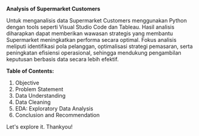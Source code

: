 **Analysis of Supermarket Customers**

Untuk menganalisis data Supermarket Customers menggunakan Python dengan tools seperti Visual Studio Code dan Tableau. Hasil analisis diharapkan dapat memberikan wawasan strategis yang membantu Supermarket meningkatkan performa secara optimal. Fokus analisis meliputi identifikasi pola pelanggan, optimalisasi strategi pemasaran, serta peningkatan efisiensi operasional, sehingga mendukung pengambilan keputusan berbasis data secara lebih efektif.

**Table of Contents:**
1. Objective
2. Problem Statement
3. Data Understanding
4. Data Cleaning
5. EDA: Exploratory Data Analysis
6. Conclusion and Recommendation

Let's explore it. Thankyou!

